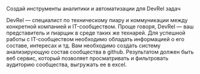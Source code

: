 Создай инструменты аналитики и автоматизации для DevRel задач

DevRel — специалист по техническому пиару и коммуникации между конкретной компанией и IT-сообществом. Проще говоря, DevRel — ваш представитель и пиарщик в среде таких же технарей.
Для успешной работы с  IT-сообществом необходимо обладать информацией о его составе, интересах и тд.
Вам необходимо создать систему анализирующую состав сообщества в github.
Результатом должен быть веб сервис, который позволяет просматривать и фильтровать аудиторию сообщества, выгружать ее в excel.

